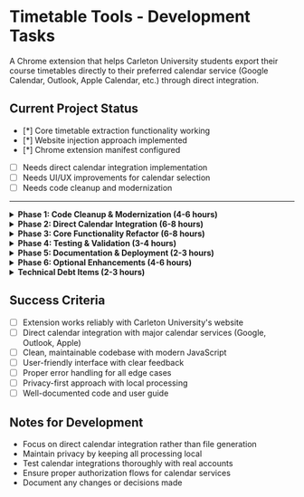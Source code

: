 # Timetable Tools - Development Tasks

A Chrome extension that helps Carleton University students export their course timetables directly to their preferred calendar service (Google Calendar, Outlook, Apple Calendar, etc.) through direct integration.

## Current Project Status
- [*] Core timetable extraction functionality working
- [*] Website injection approach implemented
- [*] Chrome extension manifest configured
- [ ] Needs direct calendar integration implementation
- [ ] Needs UI/UX improvements for calendar selection
- [ ] Needs code cleanup and modernization

---

<details>
<summary><strong>Phase 1: Code Cleanup & Modernization (4-6 hours)</strong></summary>

### Modernize JavaScript code (2-3 hours)
- [*] **Convert to ES6+ syntax**
  <details>
  <summary>Details</summary>
  > **What**: Update carleton-timetables.js to use modern JavaScript features
  > **Why**: Makes code more readable and maintainable
  > **How**: Replace var with const/let, convert functions to arrow functions, use template literals
  </details>

- [*] **Use async/await instead of callbacks**
  <details>
  <summary>Details</summary>
  > **What**: Replace callback-based code with async/await for better readability
  > **Why**: Async/await is easier to read and debug than nested callbacks
  > **How**: Convert functions that use callbacks to use async/await instead
  </details>

- [*] **Implement proper error handling**
  <details>
  <summary>Details</summary>
  > **What**: Add comprehensive error handling throughout the codebase
  > **Why**: Currently errors can cause the extension to fail silently
  > **How**: Add try-catch blocks and proper error logging
  </details>

### Clean up code structure (2-3 hours)
- [*] **Remove all console.log statements**
  <details>
  <summary>Details</summary>
  > **What**: Remove all debug console.log, console.error, and console.warn statements
  > **Why**: Debug code shouldn't be in production and clutters the console
  > **How**: Search for all console statements and remove them, or replace with proper logging
  </details>

- [*] **Add proper JSDoc comments**
  <details>
  <summary>Details</summary>
  > **What**: Add documentation comments to all functions explaining what they do
  > **Why**: Makes the code easier to understand for new developers
  > **How**: Add /** */ comments above each function describing parameters, return values, and purpose
  </details>

- [*] **Implement consistent naming conventions**
  <details>
  <summary>Details</summary>
  > **What**: Ensure all variables, functions, and files follow consistent naming patterns
  > **Why**: Makes code more readable and professional
  > **How**: Use camelCase for variables/functions, PascalCase for classes, kebab-case for files
  </details>

- [-] **Add input validation**
  <details>
  <summary>Details</summary>
  > **What**: Add checks to ensure data is valid before processing it
  > **Why**: Prevents crashes and unexpected behavior from invalid data
  > **How**: Add checks for null/undefined values, validate data types, and handle edge cases
  > **Note**: This is not a priority for now. Use phase1-clean-code-structure branch for development.
  </details>

</details>

<details>
<summary><strong>Phase 2: Direct Calendar Integration (6-8 hours)</strong></summary>

### Implement calendar service integration (4-5 hours)
- [*] **Create calendar service selection UI**
  <details>
  <summary>Details</summary>
  > **What**: Design an interface for users to select their preferred calendar service
  > **Why**: Users need to choose where to export their timetable
  > **How**: Create a modal or dropdown with options for Google Calendar, Outlook, Apple Calendar, etc.
  </details>

- [ ] **Implement Google Calendar integration**
  <details>
  <summary>Details</summary>
  > **What**: Add direct integration with Google Calendar API
  > **Why**: Many students use Google Calendar as their primary calendar
  > **How**: Use Google Calendar API to create events directly in the user's calendar
  </details>

- [ ] **Implement Outlook calendar integration**
  <details>
  <summary>Details</summary>
  > **What**: Add direct integration with Outlook/Microsoft Calendar
  > **Why**: Many students use Outlook for academic purposes
  > **How**: Use Microsoft Graph API to create events in Outlook calendar
  </details>

- [ ] **Implement Apple Calendar integration**
  <details>
  <summary>Details</summary>
  > **What**: Add support for Apple Calendar users
  > **Why**: Mac users often prefer Apple Calendar
  > **How**: Use Apple Calendar API or generate calendar files for import
  </details>

- [ ] **Add ICS file as fallback option**
  <details>
  <summary>Details</summary>
  > **What**: Keep ICS file generation as an option for other calendar services
  > **Why**: Not all calendar services have direct API integration
  > **How**: Generate ICS files for services without direct API access
  </details>

### Enhance injected UI (2-3 hours)
- [ ] **Design contextual export button**
  <details>
  <summary>Details</summary>
  > **What**: Create a clean, contextual export button that appears on Carleton timetable pages
  > **Why**: The button should look native to the page and be easily discoverable
  > **How**: Design a button that matches Carleton's UI style and position it prominently
  </details>

- [ ] **Add loading states and progress indicators**
  <details>
  <summary>Details</summary>
  > **What**: Show users exactly what step the extension is on during extraction and integration
  > **Why**: Users need feedback to know the extension is working
  > **How**: Display step-by-step progress like "Extracting courses...", "Connecting to Google Calendar...", "Importing events..."
  </details>

- [ ] **Implement proper error messaging**
  <details>
  <summary>Details</summary>
  > **What**: Show user-friendly error messages when something goes wrong
  > **Why**: Current error messages are technical and confusing
  > **How**: Create simple, actionable error messages like "Please authorize calendar access"
  </details>

- [ ] **Add success confirmation**
  <details>
  <summary>Details</summary>
  > **What**: Show a clear success message when calendar import completes
  > **Why**: Users need to know the import worked
  > **How**: Display a success message with confirmation and link to view calendar
  </details>

</details>

<details>
<summary><strong>Phase 3: Core Functionality Refactor (6-8 hours)</strong></summary>

### Modularize timetable logic (4-5 hours)
- [ ] **Break down carleton-timetables.js into smaller, focused functions**
  <details>
  <summary>Details</summary>
  > **What**: Split the large 473-line file into smaller, more manageable functions
  > **Why**: The current file is too large and does too many things, making it hard to understand and maintain
  > **How**: Identify logical sections (extraction, calendar integration, UI) and split them into separate functions
  </details>

- [ ] **Create TimetableExtractor class**
  <details>
  <summary>Details</summary>
  > **What**: Create a class that handles all the timetable extraction logic
  > **Why**: Encapsulate the extraction logic and make it more organized and testable
  > **How**: Move extraction functions into a class with methods like extract(), parseCourses(), etc.
  </details>

- [ ] **Create CalendarIntegrator class**
  <details>
  <summary>Details</summary>
  > **What**: Create a class that handles direct calendar service integration
  > **Why**: Separate calendar integration from extraction logic for better organization
  > **How**: Move calendar-related functions into a class with methods like integrateWithGoogle(), integrateWithOutlook(), etc.
  </details>

- [ ] **Add proper error handling**
  <details>
  <summary>Details</summary>
  > **What**: Add try-catch blocks and proper error messages throughout the extraction and integration process
  > **Why**: Currently the extension can fail silently or with unclear error messages
  > **How**: Wrap each major operation in try-catch and provide user-friendly error messages
  </details>

### Improve state management (2-3 hours)
- [ ] **Replace complex session storage with simple state machine**
  <details>
  <summary>Details</summary>
  > **What**: Replace the complex session storage system with a simple state machine
  > **Why**: Current state management is hard to follow and error-prone
  > **How**: Create a simple state enum (IDLE, EXTRACTING, INTEGRATING, COMPLETE, ERROR) and manage transitions
  </details>

- [ ] **Implement proper loading states**
  <details>
  <summary>Details</summary>
  > **What**: Add visual feedback when the extension is working
  > **Why**: Users need to know the extension is working and not frozen
  > **How**: Show loading spinners, progress bars, or status messages during extraction and integration
  </details>

- [ ] **Handle edge cases (no courses, network errors, etc.)**
  <details>
  <summary>Details</summary>
  > **What**: Add handling for scenarios like no courses enrolled, network failures, or invalid data
  > **Why**: The extension should gracefully handle all possible scenarios
  > **How**: Add checks for empty course lists, network timeouts, and provide helpful error messages
  </details>

</details>

<details>
<summary><strong>Phase 4: Testing & Validation (3-4 hours)</strong></summary>

### Test core functionality (2-3 hours)
- [ ] **Test timetable extraction on Carleton site**
  <details>
  <summary>Details</summary>
  > **What**: Test the extension on the actual Carleton University website
  > **Why**: Need to ensure it works with the real website, not just in isolation
  > **How**: Load the extension in Chrome, go to Carleton's site, and test the export feature
  </details>

- [ ] **Test direct calendar integrations**
  <details>
  <summary>Details</summary>
  > **What**: Test that events are properly created in each calendar service
  > **Why**: Users need to verify their schedule appears correctly in their chosen calendar
  > **How**: Test Google Calendar, Outlook, and Apple Calendar integrations with real accounts
  </details>

- [ ] **Verify term detection logic**
  <details>
  <summary>Details</summary>
  > **What**: Test that the extension correctly detects the current academic term
  > **Why**: Users need the correct term to be selected automatically
  > **How**: Test during different times of year to ensure term detection works correctly
  </details>

### Error handling tests (1-2 hours)
- [ ] **Test with no courses enrolled**
  <details>
  <summary>Details</summary>
  > **What**: Test what happens when a user has no courses enrolled for the selected term
  > **Why**: Need to handle this edge case gracefully
  > **How**: Create a test scenario where no courses are found and verify proper error message
  </details>

- [ ] **Test calendar authorization failures**
  <details>
  <summary>Details</summary>
  > **What**: Test how the extension behaves when calendar access is denied
  > **Why**: Users might not authorize calendar access
  > **How**: Test with revoked permissions and verify proper error handling
  </details>

- [ ] **Test with network failures**
  <details>
  <summary>Details</summary>
  > **What**: Test how the extension behaves when calendar services are unavailable
  > **Why**: Network issues can cause calendar integration to fail
  > **How**: Simulate slow network or service outages and test error handling
  </details>

</details>

<details>
<summary><strong>Phase 5: Documentation & Deployment (2-3 hours)</strong></summary>

### Update documentation (1-2 hours)
- [ ] **Rewrite README.md with clear project description**
  <details>
  <summary>Details</summary>
  > **What**: Update the README to clearly describe what the extension does and how to use it
  > **Why**: Users and developers need accurate documentation
  > **How**: Add clear description, features list, installation instructions, and usage guide
  </details>

- [ ] **Add installation instructions**
  <details>
  <summary>Details</summary>
  > **What**: Create clear step-by-step installation instructions
  > **Why**: Users need to know how to install the extension
  > **How**: Add instructions for both Chrome Web Store and manual installation
  </details>

- [ ] **Document API/function usage**
  <details>
  <summary>Details</summary>
  > **What**: Document how to use the main functions and classes
  > **Why**: Future developers need to understand how the code works
  > **How**: Add JSDoc comments and create API documentation
  </details>

- [ ] **Create user guide**
  <details>
  <summary>Details</summary>
  > **What**: Create a simple guide for end users
  > **Why**: Users need to know how to use the extension
  > **How**: Create a simple guide with screenshots and step-by-step instructions
  </details>

### Prepare for deployment (1-1 hours)
- [ ] **Update manifest.json version**
  <details>
  <summary>Details</summary>
  > **What**: Increment the version number in manifest.json
  > **Why**: Chrome Web Store requires version updates for new releases
  > **How**: Update the version field in manifest.json (e.g., from 2.5.8.0 to 2.6.0.0)
  </details>

- [ ] **Test in Chrome Web Store**
  <details>
  <summary>Details</summary>
  > **What**: Test the extension as it would appear in the Chrome Web Store
  > **Why**: Ensure the extension works properly when installed from the store
  > **How**: Package the extension and test installation from a .crx file
  </details>

- [ ] **Create release notes**
  <details>
  <summary>Details</summary>
  > **What**: Document what changes were made in this version
  > **Why**: Users need to know what's new or fixed
  > **How**: Create a CHANGELOG.md or update release notes with key changes
  </details>

</details>

<details>
<summary><strong>Phase 6: Optional Enhancements (4-6 hours)</strong></summary>

### Performance optimizations (2-3 hours)
- [ ] **Minimize bundle size**
  <details>
  <summary>Details</summary>
  > **What**: Reduce the total size of the extension files
  > **Why**: Smaller extensions load faster and use less memory
  > **How**: Remove unused code, minify JavaScript/CSS, optimize images
  </details>

- [ ] **Optimize DOM queries**
  <details>
  <summary>Details</summary>
  > **What**: Make DOM element selection more efficient
  > **Why**: Faster DOM queries improve extension performance
  > **How**: Cache DOM elements, use more specific selectors, avoid repeated queries
  </details>

- [ ] **Implement caching where appropriate**
  <details>
  <summary>Details</summary>
  > **What**: Cache frequently accessed data to avoid repeated operations
  > **Why**: Caching can significantly improve performance
  > **How**: Cache term data, user preferences, and other frequently accessed information
  </details>

### Additional features (2-3 hours)
- [ ] **Add support for other universities (if needed)**
  <details>
  <summary>Details</summary>
  > **What**: Extend the extension to work with other university websites
  > **Why**: Could expand the user base beyond Carleton University
  > **How**: Create modular extractors for different university systems
  </details>

- [ ] **Implement batch export for multiple terms**
  <details>
  <summary>Details</summary>
  > **What**: Allow users to export multiple terms at once
  > **Why**: Some users want their entire academic schedule
  > **How**: Add checkboxes for multiple terms and integrate all courses into calendar
  </details>

- [ ] **Add calendar sync options**
  <details>
  <summary>Details</summary>
  > **What**: Allow users to sync existing calendar events or update them
  > **Why**: Users might want to update their schedule when courses change
  > **How**: Add options to update existing events or sync with current calendar
  </details>

</details>

<details>
<summary><strong>Technical Debt Items (2-3 hours)</strong></summary>

### Security improvements (1-2 hours)
- [ ] **Audit permissions in manifest.json**
  <details>
  <summary>Details</summary>
  > **What**: Review all permissions requested by the extension
  > **Why**: Only request permissions that are actually needed for security
  > **How**: Check each permission and remove any that aren't essential
  </details>

- [ ] **Implement Content Security Policy**
  <details>
  <summary>Details</summary>
  > **What**: Add CSP headers to prevent XSS attacks
  > **Why**: Improves security by restricting what scripts can run
  > **How**: Add appropriate CSP headers in manifest.json
  </details>

- [ ] **Validate all user inputs**
  <details>
  <summary>Details</summary>
  > **What**: Add validation for any data entered by users
  > **Why**: Prevents security vulnerabilities from malicious input
  > **How**: Add input validation for settings, term selection, etc.
  </details>

### Privacy & Accessibility (1-1 hours)
- [ ] **Ensure all processing happens locally**
  <details>
  <summary>Details</summary>
  > **What**: Verify that no user data is sent to external servers
  > **Why**: Privacy is a core principle of the extension
  > **How**: Audit all network requests and ensure data stays local
  </details>

- [ ] **Add ARIA labels**
  <details>
  <summary>Details</summary>
  > **What**: Add accessibility labels to UI elements
  > **Why**: Makes the extension usable by people with disabilities
  > **How**: Add aria-label attributes to buttons, inputs, and other interactive elements
  </details>

- [ ] **Ensure keyboard navigation**
  <details>
  <summary>Details</summary>
  > **What**: Make sure all functionality can be accessed via keyboard
  > **Why**: Some users rely on keyboard navigation
  > **How**: Test tab order and ensure all buttons/links are keyboard accessible
  </details>

</details>

## Success Criteria
- [ ] Extension works reliably with Carleton University's website
- [ ] Direct calendar integration with major calendar services (Google, Outlook, Apple)
- [ ] Clean, maintainable codebase with modern JavaScript
- [ ] User-friendly interface with clear feedback
- [ ] Proper error handling for all edge cases
- [ ] Privacy-first approach with local processing
- [ ] Well-documented code and user guide

## Notes for Development
- Focus on direct calendar integration rather than file generation
- Maintain privacy by keeping all processing local
- Test calendar integrations thoroughly with real accounts
- Ensure proper authorization flows for calendar services
- Document any changes or decisions made 